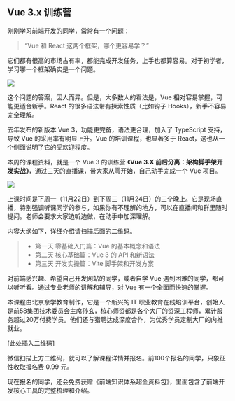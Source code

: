## Vue 3.x 训练营

刚刚学习前端开发的同学，常常有一个问题：

> “Vue 和 React 这两个框架，哪个更容易学？”

它们都有很高的市场占有率，都能完成开发任务，上手也都算容易。对于初学者，学习哪一个框架确实是一个问题。

![](https://cdn.beekka.com/blogimg/asset/202111/bg2021111701.jpg)

这个问题的答案，因人而异。但是，大多数人的看法是，Vue 相对容易掌握，可能更适合新手。React 的很多语法带有探索性质（比如钩子 Hooks），新手不容易完全理解。

去年发布的新版本 Vue 3，功能更完备，语法更合理，加入了 TypeScript 支持，导致 Vue 的采用率有明显上升。Vue 的培训课程，也显著多于 React，这也从一个侧面说明了它的受欢迎程度。

本周的课程资料，就是一个 Vue 3 的训练营 **《Vue 3.X 前后分离：架构脚手架开发实战》**，通过三天的直播课，带大家从零开始，自己动手完成一个 Vue 项目。

![](https://cdn.beekka.com/blogimg/asset/202111/bg2021111702.webp)

上课时间是下周一（11月22日）到下周三（11月24日）的三个晚上。它是现场直播，特别强调听课同学的参与，如果你有不理解的地方，可以在直播间和群里随时提问。老师会要求大家边听边做，在动手中加深理解。

内容大纲如下，详细介绍请扫描后面的二维码。

> - 第一天 零基础入门篇：Vue 的基本概念和语法
> - 第二天 核心基础篇：Vue 3 的 API 和新语法
> - 第三天 开发实操篇：Vite 脚手架和开发方案

对前端感兴趣、希望自己开发网站的同学，或者自学 Vue 遇到困难的同学，都可以听听看。通过专业老师的讲解和辅导，对 Vue 有一个全面而快速的掌握。

本课程由北京奈学教育制作，它是一个新兴的 IT 职业教育在线培训平台，创始人是前58集团技术委员会主席孙玄，核心师资都是各个大厂的资深工程师，累计服务超过20万付费学员。他们还与猎聘达成深度合作，为优秀学员定制大厂的内推就业。

[此处插入二维码]

微信扫描上方二维码，就可以了解课程详情并报名。前100个报名的同学，只象征性收取报名费 0.99 元。

现在报名的同学，还会免费获赠《前端知识体系超全资料包》，里面包含了前端开发核心工具的完整梳理和介绍。



